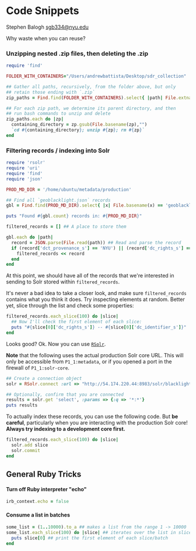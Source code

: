 # Code Snippets
Stephen Balogh <sgb334@nyu.edu>

Why waste when you can reuse?

### Unzipping nested .zip files, then deleting the .zip

```ruby
require 'find'

FOLDER_WITH_CONTAINERS="/Users/andrewbattista/Desktop/sdr_collection"

## Gather all paths, recursively, from the folder above, but only
## retain those ending with `.zip`
zip_paths = Find.find(FOLDER_WITH_CONTAINERS).select{ |path| File.extname(path) == ".zip"}

## For each zip path, we determine its parent directory, and then
## run bash commands to unzip and delete
zip_paths.each do |zp|
  containing_directory = zp.gsub(File.basename(zp),"")
  `cd #{containing_directory}; unzip #{zp}; rm #{zp}`
end
```

### Filtering records / indexing into Solr

```ruby
require 'rsolr'
require 'uri'
require 'find'
require 'json'

PROD_MD_DIR = '/home/ubuntu/metadata/production'

## Find all `geoblacklight.json` records
gbl = Find.find(PROD_MD_DIR).select{ |x| File.basename(x) == 'geoblacklight.json'}

puts "Found #{gbl.count} records in: #{PROD_MD_DIR}"

filtered_records = [] ## A place to store them

gbl.each do |path|
  record = JSON.parse(File.read(path)) ## Read and parse the record
  if (record['dct_provenance_s'] == 'NYU') || (record['dc_rights_s'] == 'Public') ## See if we want it
    filtered_records << record
  end
end
```

At this point, we should have all of the records that we're interested in sending to Solr stored within `filtered_records`.

It's never a bad idea to take a closer look, and make sure `filtered_records` contains what you think it does. Try inspecting elements at random. Better yet, slice through the list and check some properties:
```ruby
filtered_records.each_slice(100) do |slice|
  ## Now I'll check the first element of each slice:
  puts "#{slice[0]['dc_rights_s']} -- #{slice[0]['dc_identifier_s']}"
end
```

Looks good? Ok. Now you can use [`RSolr`](https://github.com/rsolr/rsolr).

**Note** that the following uses the actual production Solr core URL. This will only be accessible from `P1_1:metadata`, or if you opened a port in the firewall of `P1_1:solr-core`.

```ruby
## Create a connection object
solr = RSolr.connect :url => "http://54.174.220.44:8983/solr/blacklight_core"

## Optionally, confirm that you are connected
results = solr.get 'select', :params => {:q => '*:*'}
puts results
```

To actually index these records, you can use the following code. But **be careful**, particularly when you are interacting with the production Solr core! **Always try indexing to a development core first.**

```ruby
filtered_records.each_slice(100) do |slice|
  solr.add slice
  solr.commit
end
```


## General Ruby Tricks

#### Turn off Ruby interpreter "echo"
```ruby
irb_context.echo = false
```

#### Consume a list in batches
```ruby
some_list = (1..10000).to_a ## makes a list from the range 1 -> 10000
some_list.each_slice(100) do |slice| ## iterates over the list in slices of size 100
  puts slice[0] ## print the first element of each slice/batch
end
```
